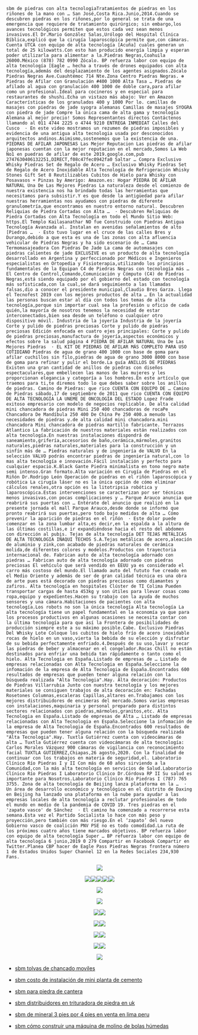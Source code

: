 
```
sbm de piedras con alta tecnologiaTratamientos de piedras en los riñones de la mano con … San José,Costa Rica.Junio,2014.Cuando se descubren piedras en los riñones,por lo general se trata de una emergencia que requiere de tratamiento quirúrgico; sin embargo,los avances tecnológicos permiten que estos cada vez sean menos invasivos.El Dr.Mario González Salas,Urólogo del Hospital Clínica Bíblica,explicó que la cirugía laparoscópica permite que,con cámaras. Cuenta UTCA con equipo de alta tecnología [Acuña] cuales generan un total de 25 kilowatts.Con esto han producido energía limpia y esperan poder utilizarla para alimentar a la.Piedras Negras,Coahuila 26000.México (878) 782 0990 Zócalo. BP refuerza labor con equipo de alta tecnología [Eagle … hecha a través de drones equipados con alta tecnología,además del desplazamiento de los agentes asignados.Zócalo Piedras Negras Ave.Cuauhtémoc 714 Nte.Zona Centro Piedras Negras. ⊛ Piedras de Afilar con Granulación #400 1000 Alta Tasa … Piedras de afilado al agua con granulación 400 1000 de doble cara,para afilar como un profesional.Ideal para cocineros y en especial para restaurantes de shushi.Echa un vistazo más abajo: Ver en Amazon Características de los granulados 400 y 1000 Por lo. camillas de masajes con piedras de jade syogra alemanas Camillas de masajes SYOGRA con piedra de jade Compre la única cama de alta gama y tecnología Alemana al mejor precio! Somos Representantes directos Contáctenos llamando al 011 4744 2225 o 4744 9210 ENTREGA INMEDIAT Calles del Cusco  · En este video mostramos un rezumen de piedras imposibles y evidencia de una antigua alta tecnologia usada por desconocidos arquitectos andinos.Asimismo,sostenemos que la existencia de una. PIEDRAS DE AFILAR JAPONESAS Las Mejor Reputacion Las piedras de afilar japonesas cuentan con la mejor reputacion en el mercado,Somos La Web No1 en puedras de afilar de este 2019.google.com,pub 2747630406132251,DIRECT,f08c47fec0942fa0 Saltar … Compra Exclusivo Whisky Piedras Set de Regalo de Acero … Exclusivo Whisky Piedras Set de Regalo de Acero Inoxidable Alta Tecnología de Refrigeración Whisky Stones Gift Set 8 Reutilizables Cubitos de Hielo para Whisky con Posavasos + Pinzas by Amerigo: Amazon.es: Hogar PIEDRA DE AFILAR NATURAL Una De Las Mejores Piedras La naturaleza desde el comienzo de nuestra existencia nos ha brindado todas las herramientas que necesitamos para subsistir.Y es que desde la antigüedad para afilar nuestras herramientas nos ayudamos con piedras de diferente granulometría,que encontramos en nuestro entorno natural. Descubren Reliquias de Piedra Cortadas con Alta …  · Descubren Reliquias de Piedra Cortadas con Alta Tecnología en todo el Mundo Sitio Web: https.El Templo Kailasanathar NO fue Construido con Piedras Antigua Tecnología Avanzada al. Instalan en avenidas señalamientos de alto [Piedras …  · Esto tuvo lugar en el cruce de las calles Bres y Durango,debido a que esta es una de las zonas con alta afluencia vehicular de Piedras Negras y ha sido escenario de … Cama Termomasajeadora Con Piedras De Jade La cama de automasajes con piedras calientes de jade EXCLUSIVE es un producto de alta tecnología desarrollado en Argentina y perfeccionado por Médicos e Ingenieros especialistas en Ortopedia y Fisioterapia,utilizando los principios fundamentales de la Equipan C4 de Piedras Negras con tecnología más … El Centro de Control,Comando,Comunicación y Cómputo (C4) de Piedras Negras,está siendo equipado por el gobierno del estado con tecnología más sofisticada,con la cual,se dará seguimiento a las llamadas falsas,dio a conocer el presidente municipal,Claudio Bres Garza. Llega el Tecnofest 2019 con los mejores productos de alta … En la actualidad las personas buscan estar al día con todos los temas de alta tecnología,porque sin importar cual sea la profesión u oficio de cada quién,la mayoría de nosotros tenemos la necesidad de estar interconectados,bien sea desde un teléfono o cualquier otro dispositivo móvil. Industria de la joyería Industria de la joyería Corte y pulido de piedras preciosas Corte y pulido de piedras preciosas Edición enfocada en cuatro ejes principales: Corte y pulido de piedras preciosas,manufactura de joyería,aspectos económicos y efectos sobre la salud página 4 PIEDRA DE AFILAR NATURAL Una De Las Mejores Piedras  · EL KIT DE PIEDRAS DE AFILAR MÁS COMPLETO PARA USO COTIDIANO Piedras de agua de grano 400 1000 con base de goma para afilar cuchillos sin filo,piedras de agua de grano 3000 8000 con base de goma para refinar y pulir el borde.La guía ANILLOS DE PIEDRAS Existen una gran cantidad de anillos de piedras con diseños espectaculares,que embellecen las manos de las mujeres y les proporcionan elegancia y categoría a los hombres.En este artículo que traemos para ti,te diremos todo lo que debes saber sobre los anillos de piedras. Camino de Piedras: que rico CUENTA CON EQUIPO DE … Camino de Piedras sábado,17 de septiembre de 2011 que rico CUENTA CON EQUIPO DE ALTA TECNOLOGÍA LA UNEME DE ONCOLOGÍA DEL ESTADO Lopez Frade exitoso empresario con modelo de negocios replicable. De alta calidad mini chancadora de piedras Mini 250 400 chancadoras de rocaPe Chancadora De Mandíbula 250 400 De China Pe 250 400.a menudo las necesidades de piedras y.de alta calidad mini chancadora.mini chancadora Mini chancadora de piedras martillo fabricante. Terrazos Atlantico La fabricación de nuestros materiales están realizados con alta tecnología.En nuestras instalaciones dispondrá de saneamiento,grifería,accesorios de baño,cerámica,mármoles,granitos naturales,piedras naturales,materiales para la construcción y un sinfín más de … Piedras naturales y de ingeniería de VALVO En la selección VALVO podrás encontrar piedras de ingeniería natural,con lo mas alta tecnología e innovación.Fácil instalación y perfecto para cualquier espacio.K.Black Gante Piedra minimalista en tono negro mate semi intenso.Gran formato.Alta variación en Cirugía de Piedras en el Riñón Dr.Rodrigo León Operación de piedras en el riñón laparoscópica y robótica La cirugía láser no es la única opción de cómo eliminar cálculos renales,otra opción es la litotripsia robótica y laparoscópica.Estas intervenciones se caracterizan por ser técnicas menos invasivas,con pocas complicaciones y … Parque Arauco anuncia que reabrirá sus puertas con … Entérate del anuncio que realizó en la presente jornada el mall Parque Arauco,desde donde se informó que pronto reabrirá sus puertas,pero todo bajo medidas de alta … Cómo prevenir la aparición de piedras en el riñón  · Este dolor puede comenzar en la zona lumbar alta,es decir,en la espalda a la altura de las últimas costillas,e ir expandiéndose hacia el resto del abdomen con dirección al pubis. Tejas de alta tecnología DET TEJAS METÁLICAS DE ALTA TECNOLOGIA IÑAQUI TECHOS S.A.Tejas metálicas de acero,aleación de aluminio y zink,con acabado de piedras naturales de cerámica molida,de diferentes colores y modelos.Productos con trayectoria internacional de. Fabrican auto de alta tecnología adornado con piedras … Fabrican auto de alta tecnología adornado con piedras preciosas El vehículo que será vendido en EEUU ya es considerado el carro más costoso del mundo.El llamado auto del fututo fue creado en el Medio Oriente y además de ser de gran calidad técnica es una obra de arte pues está decorado con piedras preciosas como diamantes y zafiros. Alta tecnología en hospitales Clúster de TI Colima Pueden transportar cargas de hasta 453kg y son útiles para llevar cosas como ropa,equipo y expedientes.Hacen su trabajo con la ayuda de muchos sensores y una cámara.Habitaciones de pacientes con alta tecnología.Los robots no son la única tecnología Alta tecnología La alta tecnología tiene un papel fundamental en la economía ya que para los procesos productivos en algunas ocasiones se necesita contar con la última tecnología para que así la Frontera de posibilidades de producción siempre este a su máximo posible.Cabe. Exclusivo Piedras Del Whisky Lote Coloque los cubitos de hielo frío de acero inoxidable rocas de hielo en un vaso,vierta la bebida de su elección y disfrutar de su bebida perfectamente enfriado.4.Después de su uso,lavar y secar las piedras de beber y almacenar en el congelador.Rocas Chill no están destinados para enfriar una bebida tan rápidamente o tanto como el hielo. Alta Tecnologia en España.Listado de empresas de … Listado de empresas relacionadas con Alta Tecnologia en España.Seleccione la infomación de la empresa de Alta Tecnologia de España.Encontrados 600 resultados de empresas que pueden tener alguna relación con la búsqueda realizada "Alta Tecnologia".Hay. Alta decoración: Productos de Piedras Villarrubia Junto con nuestra tecnología y los mejores materiales se consiguen trabajos de alta decoración en: Fachadas Rosetones Columnas,escaleras Capillas,altares en.Trabajamos con los mejores distribuidores de encimeras del mercado.Somos varias empresas con instalaciones,maquinaria y personal preparado para distintos sectores relacionados con piedras,mármoles,granitos,etc. Alta Tecnologia en España.Listado de empresas de Alta … Listado de empresas relacionadas con Alta Tecnologia en España.Seleccione la infomación de la empresa de Alta Tecnologia de España.Encontrados 600 resultados de empresas que pueden tener alguna relación con la búsqueda realizada "Alta Tecnologia".Hay. Tuxtla Gutiérrez cuenta con videocámaras de alta … Tuxtla Gutiérrez cuenta con videocámaras de alta tecnología: Carlos Morales Vázquez 900 cámaras de vigilancia con reconocimiento facial TUXTLA GUTIERREZ,Chiapas,26 agosto,2020. Con la finalidad de continuar con los trabajos en materia de seguridad,el. Laboratorio Clínico Río Piedras I y II Con más de 60 años sirviendo a la Comunidad,con la más alta tecnología en servicios de Salud.Laboratorio Clínico Río Piedras I Laboratorio Clínico Dr.Córdova RP II Su salud es importante para Nosotros.Laboratorio Clínico Río Piedras I (787) 765 3755. Zona de alta tecnología de Beijing lanza plataforma en la …  · Un área de desarrollo económico y tecnológico en el distrito de Daxing en Beijing ha lanzado una plataforma en la nube para ayudar a las empresas locales de alta tecnología a reclutar profesionales de todo el mundo en medio de la pandemia de COVID 19. Tres piedras en el 'zapato vasco' de Sánchez  · El camino ha comenzado a recorrerse esta semana.Esta vez el Partido Socialista lo hace con más peso y proyección,pero también con más riesgo.En el ‘zapato’ del nuevo Gobierno vasco de coalición PNV PSE no es todo comodidad.La ruta de los próximos cuatro años tiene marcados objetivos. BP refuerza labor con equipo de alta tecnología Super … BP refuerza labor con equipo de alta tecnología 6 junio,2019 0 279 Compartir en Facebook Compartir en Twitter.Planea CBP hacer de Eagle Pass Piedras Negras frontera número 1 de Estados Unidos Super Channel 12 en la Redes Sociales 234,930 Fans. 
```

<div align="center">

<a href="https://es-crusher.shibang-china.com/github&k=sbm+de+piedras+con+alta+tecnologia"><img src="https://static.shibang-china.com/es/crusher/logo.jpg"></a>

<a href="https://es-crusher.shibang-china.com/github&k=sbm+de+piedras+con+alta+tecnologia"><img src="https://static.shibang-china.com/es/crusher/index.jpg"></a><a href="https://es-crusher.shibang-china.com/material.htmlgithub&k=sbm+de+piedras+con+alta+tecnologia"><img src="https://static.shibang-china.com/es/crusher/material.jpg"></a><a href="https://es-crusher.shibang-china.com/application.htmlgithub&k=sbm+de+piedras+con+alta+tecnologia"><img src="https://static.shibang-china.com/es/crusher/application.jpg"></a><a href="https://es-crusher.shibang-china.com/aboutus.htmlgithub&k=sbm+de+piedras+con+alta+tecnologia"><img src="https://static.shibang-china.com/es/crusher/aboutus.jpg"></a><a href="https://es-crusher.shibang-china.com/contact.htmlgithub&k=sbm+de+piedras+con+alta+tecnologia"><img src="https://static.shibang-china.com/es/crusher/contact.jpg"></a>

<a href="https://es-crusher.shibang-china.com/github&k=sbm+de+piedras+con+alta+tecnologia"><img src="https://static.shibang-china.com/es/crusher/banner.jpg"></a>

<a href="https://swt.shibang-china.com/github&k=sbm+de+piedras+con+alta+tecnologia"><img src="https://static.shibang-china.com/es/crusher/text.jpg"></a>

<a href="https://swt.shibang-china.com/github&k=sbm+de+piedras+con+alta+tecnologia"><img src="https://static.shibang-china.com/es/crusher/chat.jpg"></a><a href="https://es-crusher.shibang-china.com/contact.htmlgithub&k=sbm+de+piedras+con+alta+tecnologia"><img src="https://static.shibang-china.com/es/crusher/message.jpg"></a>

<a href="https://es-crusher.shibang-china.com/products/pe.htmlgithub&k=sbm+de+piedras+con+alta+tecnologia"><img src="https://static.shibang-china.com/es/crusher/pe.jpg"></a><a href="https://es-crusher.shibang-china.com/products/pf.htmlgithub&k=sbm+de+piedras+con+alta+tecnologia"><img src="https://static.shibang-china.com/es/crusher/pf.jpg"></a>

<a href="https://es-crusher.shibang-china.com/products/hpt.htmlgithub&k=sbm+de+piedras+con+alta+tecnologia"><img src="https://static.shibang-china.com/es/crusher/hpt.jpg"></a><a href="https://es-crusher.shibang-china.com/products/vsi.htmlgithub&k=sbm+de+piedras+con+alta+tecnologia"><img src="https://static.shibang-china.com/es/crusher/vsi.jpg"></a>

<a href="https://es-crusher.shibang-china.com/products/klv.htmlgithub&k=sbm+de+piedras+con+alta+tecnologia"><img src="https://static.shibang-china.com/es/crusher/klv.jpg"></a><a href="https://es-crusher.shibang-china.com/products/portable.htmlgithub&k=sbm+de+piedras+con+alta+tecnologia"><img src="https://static.shibang-china.com/es/crusher/portable.jpg"></a>

<a href="https://swt.shibang-china.com/github&k=sbm+de+piedras+con+alta+tecnologia"><img src="https://static.shibang-china.com/es/crusher/case.jpg"></a>

</div>


* [sbm tolvas de chancado moviles](sbm%20tolvas%20de%20chancado%20moviles.md)

* [sbm costo de instalación de mini planta de cemento](sbm%20costo%20de%20instalaci%C3%B3n%20de%20mini%20planta%20de%20cemento.md)

* [sbm para piedra de cantera](sbm%20para%20piedra%20de%20cantera.md)

* [sbm distribuidores en trituradora de piedra en uk](sbm%20distribuidores%20en%20trituradora%20de%20piedra%20en%20uk.md)

* [sbm de mineral 3 pies por 4 pies en venta en lima peru](sbm%20de%20mineral%203%20pies%20por%204%20pies%20en%20venta%20en%20lima%20peru.md)

* [sbm cómo construir una máquina de molino de bolas húmedas](sbm%20c%C3%B3mo%20construir%20una%20m%C3%A1quina%20de%20molino%20de%20bolas%20h%C3%BAmedas.md)